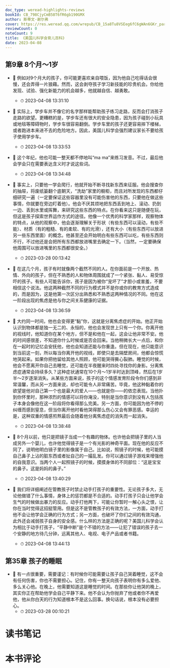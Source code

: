 ```yaml
---
doc_type: weread-highlights-reviews
bookId: CB_798CjyCmB58T6fR6gb190GMX
author: 斯蒂文·谢尔弗
cover: https://res.weread.qq.com/wrepub/CB_15a8Tu8VSEeg6fC6gWAn6GKr_parsecover
reviewCount: 0
noteCount: 9
title: 《美国儿科学会育儿百科》
date: 2023-04-08
---
```



## 第9章 8个月～1岁


- 📌 例如对9个月大的孩子，你可能更喜欢亲自喂饭，因为他自己吃得话会很慢，还会弄得一片狼藉。然而，这会剥夺孩子学习新技能的珍贵机会。你给他发现、试验、强化新能力的机会越多，他就越自信、越勇敢。 
    - ⏱ 2023-04-08 13:31:10 

- 📌 实际上，学步车并不像它的名字那样能帮助孩子练习走路，反而会打消孩子走路的欲望。更糟糕的是，学步车还有很大的安全隐患，因为孩子碰到小玩具或地毯等障碍物时，学步车很容易翻倒。学步车里的孩子还更容易摔下楼梯，或者跑进本来进不去的危险地方。因此，美国儿科学会强烈建议家长不要给孩子使用学步车。 
    - ⏱ 2023-04-08 13:33:53 

- 📌 这个年纪，他也可能一整天都不停地叫“ma ma”来练习发音。不过，最后他会学会只在需要表达含义时才说这些词。 
    - ⏱ 2023-04-08 13:34:48 

- 📌 事实上，只要他一学会爬行，他就开始不断寻找新东西来征服。他会搜查你的抽屉，将废纸篓翻个底朝天，“洗劫”家里的橱柜，而且对所发现的东西都仔细研究一遍（一定要保证这些容器里没有可能伤害他的东西，只要他在做这些事情，你就要在旁边盯着他）。他会不厌其烦地把东西丢到地上、滚动、扔到一边、丢到水里或挥舞，来研究这些东西的特点。在你看来这只是随便在玩，但这是孩子探索世界运作方式的途径。他像一个优秀的科学家那样，观察物体的特点，从他的观察中，他会逐渐理解关于形状（有些东西可以滚动，有些不能）、材质（有的粗糙、有的柔软、有的光滑），还有大小（有些东西可以放进另一些东西里面）的概念。他甚至还会开始明白有些东西可以吃，有些东西则不行，不过他还是会把所有东西都放进嘴里去确定一下。（当然，一定要确保他周围可以放进嘴里的东西都很安全。） 
    - ⏱ 2023-03-28 00:13:42 

- 📌 在这几个月，孩子有时就像两个截然不同的人。在你面前是一个开放、热情、外向的孩子，但在不熟悉的人和物体周围就成了一个紧张、黏人、易受惊吓的孩子。有些人可能告诉你，孩子是因为被你“宠坏了”才胆小或害羞，不要相信这个说法。他这两种截然不同的行为模式并不是你或你的教育方式造成的，而是因为，这是他第一次区分出熟悉和不熟悉这两种情况的不同。他在这一阶段出现的焦虑是他与你之间关系健康的证据。 
    - ⏱ 2023-04-08 13:36:59 

- 📌 大约同一时间，他也会变得更“黏”你，这就是分离焦虑症的开始。他正开始认识到物体都是独一无二的、永恒的，他也会发现世上只有一个你。你离开他的视线时，他知道你在某个地方，但不是和他在一起，这会让他非常不安。他的时间感很差，不知道你什么时候或是否会回来。当他稍微长大一点后，和你在一起时的记忆会安抚他，他也会知道还能与你重逢。但在现在，他只能意识到当前这一刻，所以每当你离开他的视线，即使只是去隔壁房间，他都会惊慌地哭起来。如果你把他留给其他人照顾，他可能哭得撕心裂肺。睡觉的时候，他会不愿离开你自己去睡觉，还可能在半夜醒来时四处寻找你的身影。分离焦虑症通常会持续多久？这种症状通常在10个月～1岁半时达到顶峰，然后在1岁半～2岁逐渐消失。从某些方面来说，孩子的这个情感发育阶段令你们感到非常温馨，而从另一方面来说，却也可能令人非常痛苦。毕竟，他这种黏着你的欲望是他对自己第一个也是最大的爱人——也就是你——的依恋表现。当他扑到你怀里时，那种浓烈的情感可以将你淹没，特别是当你意识到没有人包括孩子本身会像他在这一阶段将你看得那么完美。另一方面，你可能因为他不停的纠缠而感到窒息，但当你离开他时看他哭得那么伤心又会有罪恶感。幸运的是，这种双重的情感煎熬最后会随着他分离焦虑症的消失而一起消失。 
    - ⏱ 2023-04-08 13:38:48 

- 📌 8个月以前，他只是把镜子当成一个有趣的物体。也许他会把镜子里的人当成另外一个婴儿，也许他觉得镜子是一个有光影的神奇平面。现在他的反应不同了，说明他明白镜子里的影像属于自己。比如说，照镜子的时候，他可能摸自己鼻子上沾的脏东西或者扯自己的一撮乱发。你可以通过镜子游戏来增强他的自我意识。当两个人一起照镜子的时候，摸摸身体的不同部位：“这是宝宝的鼻子。这是妈妈的鼻子。” 
    - ⏱ 2023-04-08 13:40:29 

- 📌 我们将详细阐述在管教孩子时禁止动手打孩子的重要性。无论孩子多大，无论他做错了什么事情，身体上的惩罚都是不合适的。动手打孩子只会让他学会生气的时候做出暴力的反应。动手打他两下，可能让你暂时一解心头之恨，让你在当时觉得这招挺管用。但是这不是管教孩子的有效方法，一方面，动手打他不会让他学会正确的行为方式；另一方面，也破坏了你们之间的有效沟通，此外还会减弱孩子自身的安全感。什么样的方法是正确的呢？美国儿科学会认为相比于动手打孩子，“平静中断”是个不错的方法——让犯了错误的孩子去一个安静的地方待几分钟，远离其他人、电视、电子产品或者书籍。 
    - ⏱ 2023-04-08 13:44:13 
## 第35章 孩子的睡眠


- 📌 有一点很重要，需要谨记：有时候你可能需要让孩子自己哭着睡觉，这不会有任何伤害，你也不需要担心。记住，你有一整天向孩子表明你有多么爱他、多么关心他。在晚上，他需要知道这是睡觉的时间。在那些你让他哭的晚上，其实你正在帮助他学会自己平静下来。他不会认为你抛弃了他或者你不再爱他，他从你白天的行为知道根本不是这么回事。换句话说，根本没有必要担心。 
    - ⏱ 2023-03-28 00:10:21 

# 读书笔记


# 本书评论
